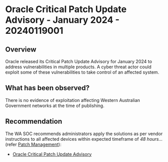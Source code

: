 # Oracle Critical Patch Update Advisory - January 2024 - 20240119001

## Overview

Oracle released its Critical Patch Update Advisory for January 2024 to address vulnerabilities in multiple products. A cyber threat actor could exploit some of these vulnerabilities to take control of an affected system.

## What has been observed?

There is no evidence of exploitation affecting Western Australian Government networks at the time of publishing.

## Recommendation

The WA SOC recommends administrators apply the solutions as per vendor instructions to all affected devices within expected timeframe of *48 hours...* (refer [Patch Management](../guidelines/patch-management.md)):

- [Oracle Critical Patch Update Advisory](https://www.oracle.com/security-alerts/cpujan2024.html)
